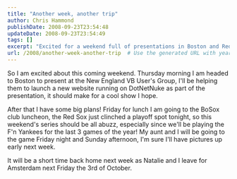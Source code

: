 ```yaml
---
title: "Another week, another trip"
author: Chris Hammond
publishDate: 2008-09-23T23:54:48
updateDate: 2008-09-23T23:54:49
tags: []
excerpt: "Excited for a weekend full of presentations in Boston and Red Sox games. Stay tuned for updates on the website launch and playoff buzz! #Boston #RedSox"
url: /2008/another-week-another-trip  # Use the generated URL with year
---
```

<p>So I am excited about this coming weekend. Thursday morning I am headed to Boston to present at the New England VB User's Group, I'll be helping them to launch a new website running on DotNetNuke as part of the presentation, it should make for a cool show I hope.</p>  <p>After that I have some big plans! Friday for lunch I am going to the BoSox club luncheon, the Red Sox just clinched a playoff spot tonight, so this weekend's series should be all abuzz, especially since we'll be playing the F'n Yankees for the last 3 games of the year! My aunt and I will be going to the game Friday night and Sunday afternoon, I'm sure I'll have pictures up early next week.</p>  <p>It will be a short time back home next week as Natalie and I leave for Amsterdam next Friday the 3rd of October. </p>

